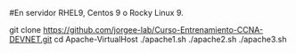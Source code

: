 #En servidor RHEL9, Centos 9 o Rocky Linux 9.

git clone https://github.com/jorgee-lab/Curso-Entrenamiento-CCNA-DEVNET.git
cd Apache-VirtualHost
./apache1.sh
./apache2.sh
./apache3.sh
